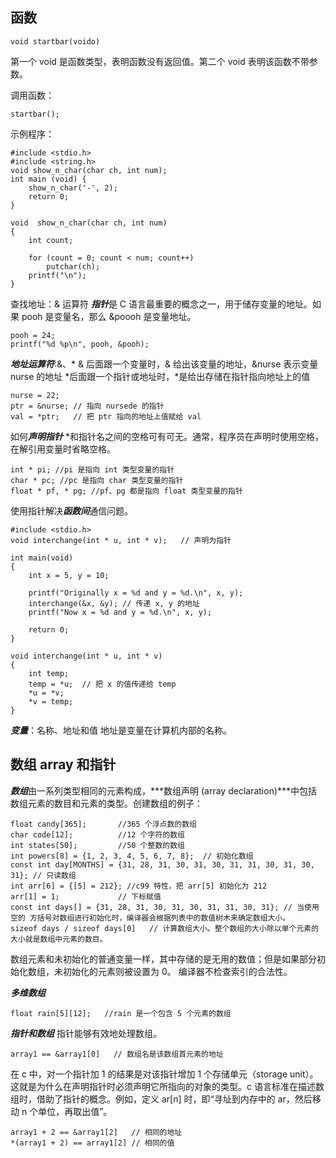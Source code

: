 ## 函数

    void startbar(voido)

第一个 void 是函数类型，表明函数没有返回值。第二个 void 表明该函数不带参数。

调用函数：

    startbar();

示例程序：

    #include <stdio.h>
    #include <string.h>
    void show_n_char(char ch, int num);
    int main (void) {
        show_n_char('-', 2);
        return 0;
    }

    void  show_n_char(char ch, int num)
    {
        int count;

        for (count = 0; count < num; count++)
            putchar(ch);
        printf("\n");
    }

查找地址：& 运算符
***指针***是 C 语言最重要的概念之一，用于储存变量的地址。如果 pooh 是变量名，那么 &poooh 是变量地址。

    pooh = 24;
    printf("%d %p\n", pooh, &pooh);

***地址运算符***:&、*
& 后面跟一个变量时，& 给出该变量的地址，&nurse 表示变量 nurse 的地址
*后面跟一个指针或地址时，*是给出存储在指针指向地址上的值

    nurse = 22;
    ptr = &nurse; // 指向 nursede 的指针
    val = *ptr;   // 把 ptr 指向的地址上值赋给 val

如何***声明指针***
*和指针名之间的空格可有可无。通常，程序员在声明时使用空格，在解引用变量时省略空格。

    int * pi; //pi 是指向 int 类型变量的指针
    char * pc; //pc 是指向 char 类型变量的指针
    float * pf, * pg; //pf、pg 都是指向 float 类型变量的指针

使用指针解决***函数间***通信问题。

    #include <stdio.h>
    void interchange(int * u, int * v);   // 声明为指针

    int main(void)
    {
        int x = 5, y = 10;

        printf("Originally x = %d and y = %d.\n", x, y);
        interchange(&x, &y); // 传递 x, y 的地址
        printf("Now x = %d and y = %d.\n", x, y);

        return 0;
    }

    void interchange(int * u, int * v)
    {
        int temp;
        temp = *u;  // 把 x 的值传递给 temp
        *u = *v;
        *v = temp;
    }

***变量***：名称、地址和值
地址是变量在计算机内部的名称。

## 数组 array 和指针
***数组***由一系列类型相同的元素构成，***数组声明 (array declaration)***中包括数组元素的数目和元素的类型。创建数组的例子：

    float candy[365];       //365 个浮点数的数组
    char code[12];          //12 个字符的数组
    int states[50];         //50 个整数的数组
    int powers[8] = {1, 2, 3, 4, 5, 6, 7, 8};  // 初始化数组
    const int day[MONTHS] = {31, 28, 31, 30, 31, 30, 31, 31, 30, 31, 30, 31}; // 只读数组
    int arr[6] = {[5] = 212}; //c99 特性，把 arr[5] 初始化为 212
    arr[1] = 1;             // 下标赋值
    const int days[] = {31, 28, 31, 30, 31, 30, 31, 31, 30, 31}; // 当使用空的 方括号对数组进行初始化时，编译器会根据列表中的数值树木来确定数组大小。
    sizeof days / sizeof days[0]   // 计算数组大小。整个数组的大小除以单个元素的大小就是数组中元素的数目。




数组元素和未初始化的普通变量一样，其中存储的是无用的数值；但是如果部分初始化数组，未初始化的元素则被设置为 0。
编译器不检查索引的合法性。

***多维数组***

    float rain[5][12];   //rain 是一个包含 5 个元素的数组

***指针和数组***
指针能够有效地处理数组。

    array1 == &array1[0]   // 数组名是该数组首元素的地址

在 c 中，对一个指针加 1 的结果是对该指针增加 1 个存储单元（storage unit）。这就是为什么在声明指针时必须声明它所指向的对象的类型。c 语言标准在描述数组时，借助了指针的概念。例如，定义 ar[n] 时，即“寻址到内存中的 ar，然后移动 n 个单位，再取出值”。

    array1 + 2 == &array1[2]   // 相同的地址
    *(array1 + 2) == array1[2] // 相同的值



